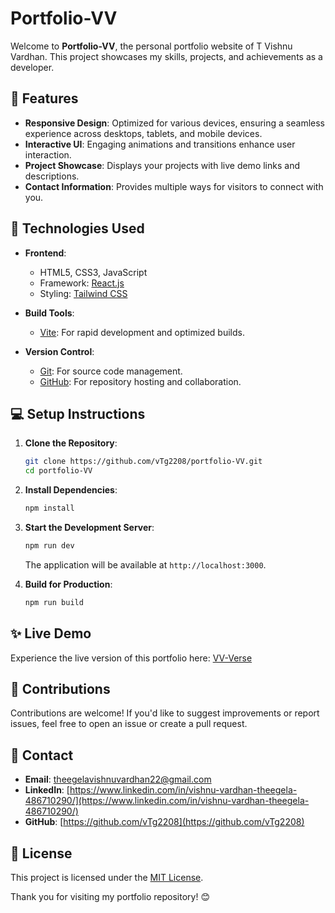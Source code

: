 # Portfolio-VV

Welcome to **Portfolio-VV**, the personal portfolio website of T Vishnu Vardhan. This project showcases my skills, projects, and achievements as a developer.

## 🌟 Features

- **Responsive Design**: Optimized for various devices, ensuring a seamless experience across desktops, tablets, and mobile devices.
- **Interactive UI**: Engaging animations and transitions enhance user interaction.
- **Project Showcase**: Displays your projects with live demo links and descriptions.
- **Contact Information**: Provides multiple ways for visitors to connect with you.

## 🚀 Technologies Used

- **Frontend**:
  - HTML5, CSS3, JavaScript
  - Framework: [React.js](https://react.dev/)
  - Styling: [Tailwind CSS](https://tailwindcss.com/)

- **Build Tools**:
  - [Vite](https://vitejs.dev/): For rapid development and optimized builds.

- **Version Control**:
  - [Git](https://git-scm.com/): For source code management.
  - [GitHub](https://github.com/): For repository hosting and collaboration.


## 💻 Setup Instructions

1. **Clone the Repository**:
   ```bash
   git clone https://github.com/vTg2208/portfolio-VV.git
   cd portfolio-VV
   ```

2. **Install Dependencies**:
   ```bash
   npm install
   ```

3. **Start the Development Server**:
   ```bash
   npm run dev
   ```
   The application will be available at `http://localhost:3000`.

4. **Build for Production**:
   ```bash
   npm run build
   ```

## ✨ Live Demo

Experience the live version of this portfolio here:
 [VV-Verse](https://vtg2208.github.io/portfolio-VV/)

## 🤝 Contributions

Contributions are welcome! If you'd like to suggest improvements or report issues, feel free to open an issue or create a pull request.

## 📧 Contact

- **Email**: [theegelavishnuvardhan22@gmail.com](theegelavishnuvardhan22@gmail.com)
- **LinkedIn**: [https://www.linkedin.com/in/vishnu-vardhan-theegela-486710290/](https://www.linkedin.com/in/vishnu-vardhan-theegela-486710290/)
- **GitHub**: [https://github.com/vTg2208](https://github.com/vTg2208)

## 📜 License

This project is licensed under the [MIT License](LICENSE).

Thank you for visiting my portfolio repository! 😊
